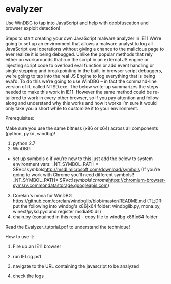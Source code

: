 # evalyzer
Use WinDBG to tap into JavaScript and help with deobfuscation and browser exploit detection!

Steps to start creating your own JavaScript malware analyzer in IE11
We’re going to set up an environment that allows a malware analyst to log all JavaScript eval operations without giving a chance to the malicious page to ever realize it is being debugged. Unlike the popular methods that rely either on workarounds that run the script in an external JS engine or injecting script code to overload eval function or add event handling or single stepping and breakpointing in the built-in browser script debuggers, we’re going to tap into the real JS Engine to log everything that is being eval’d. To do this we’re going to use WinDBG – in fact the command-line version of it, called NTSD.exe. The below write-up summarizes the steps needed to make this work in IE11. However the same method could be re-tailored to work in every other browser, so if you pay attention and follow along and understand why this works and how it works I’m sure it would only take you a short while to customize it to your environment.

Prerequisites:

Make sure you use the same bitness (x86 or x64) across all components (python, pykd, windbg)!

1.	python 2.7
2.	WinDBG
  -	set up symbols 
    o	if you’re new to this just add the below to system environment vars:
      _NT_SYMBOL_PATH = SRV*c:\symbols*http://msdl.microsoft.com/download/symbols
    (If you’re going to work with Chrome you’ll need different symbols!!
      _NT_SYMBOL_PATH= SRV*c:\symbols\chrome*https://chromium-browser-symsrv.commondatastorage.googleapis.com)
3.  Corelan's mona for WinDBG https://github.com/corelan/windbglib/blob/master/README.md 
    (TL;DR: put the following into windbg's x86|x64 folder: windbglib.py, mona.py, winext/pykd.pyd and register msdia90.dll)
4.  chain.py (contained in this repo) - copy file to windbg x86|x64 folder


Read the Evalyzer_tutorial.pdf to understand the technique!

How to use it:

1.  Fire up an IE11 browser

2.  run IELog.ps1

3.  navigate to the URL containing the javascript to be analyzed

4.  check the logs
